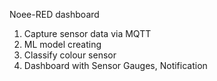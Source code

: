 Noee-RED dashboard

1. Capture sensor data via MQTT
2. ML model creating
3. Classify colour sensor
4. Dashboard with Sensor Gauges, Notification
